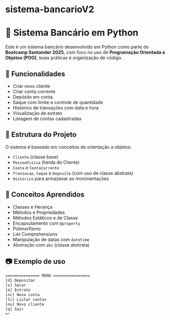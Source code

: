 # sistema-bancarioV2
# 🏦 Sistema Bancário em Python

Este é um sistema bancário desenvolvido em Python como parte do **Bootcamp Santander 2025**, com foco no uso de **Programação Orientada a Objetos (POO)**, boas práticas e organização de código.

## 📌 Funcionalidades

- Criar novo cliente
- Criar conta corrente
- Depósito em conta
- Saque com limite e controle de quantidade
- Histórico de transações com data e hora
- Visualização de extrato
- Listagem de contas cadastradas

## 📂 Estrutura do Projeto

O sistema é baseado em conceitos de orientação a objetos:

- `Cliente` (classe base)
- `PessoaFisica` (herda de Cliente)
- `Conta` e `ContaCorrente`
- `Transacao`, `Saque` e `Deposito` (com uso de classe abstrata)
- `Historico` para armazenar as movimentações

## 🧠 Conceitos Aprendidos

- Classes e Herança
- Métodos e Propriedades
- Métodos Estáticos e de Classe
- Encapsulamento com `@property`
- Polimorfismo
- List Comprehensions
- Manipulação de datas com `datetime`
- Abstração com `abc` (classe abstrata)

## 📷 Exemplo de uso

```bash
=============== MENU ================
[d] Depositar
[s] Sacar
[e] Extrato
[nc] Nova conta
[lc] Listar contas
[nu] Novo cliente
[q] Sair
=>
